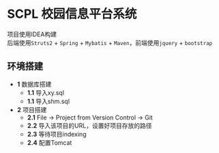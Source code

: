 # SCPL 校园信息平台系统

项目使用IDEA构建  
后端使用`Struts2` + `Spring` + `Mybatis` + `Maven`，前端使用`jquery` + `bootstrap`

## 环境搭建
- **1** 数据库搭建
    + **1.1**  导入xy.sql  
    + **1.1**  导入shm.sql
- **2** 项目搭建
    + **2.1**  File -> Project from Version Control -> Git
    + **2.2**  导入该项目的URL，设置好项目存放的路径
    + **2.3**  等待项目indexing
    + **2.4**  配置Tomcat